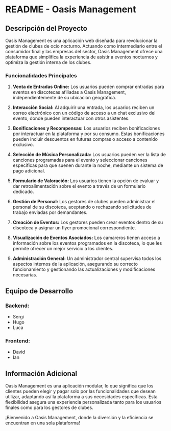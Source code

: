 # README - Oasis Management

## Descripción del Proyecto

Oasis Management es una aplicación web diseñada para revolucionar la gestión de clubes de ocio nocturno. Actuando como intermediario entre el consumidor final y las empresas del sector, Oasis Management ofrece una plataforma que simplifica la experiencia de asistir a eventos nocturnos y optimiza la gestión interna de los clubes.

### Funcionalidades Principales

1. **Venta de Entradas Online:** Los usuarios pueden comprar entradas para eventos en discotecas afiliadas a Oasis Management, independientemente de su ubicación geográfica.

2. **Interacción Social:** Al adquirir una entrada, los usuarios reciben un correo electrónico con un código de acceso a un chat exclusivo del evento, donde pueden interactuar con otros asistentes.

3. **Bonificaciones y Recompensas:** Los usuarios reciben bonificaciones por interactuar en la plataforma y por su consumo. Estas bonificaciones pueden incluir descuentos en futuras compras o acceso a contenido exclusivo.

4. **Selección de Música Personalizada:** Los usuarios pueden ver la lista de canciones programadas para el evento y seleccionar canciones específicas para que suenen durante la noche, mediante un sistema de pago adicional.

5. **Formulario de Valoración:** Los usuarios tienen la opción de evaluar y dar retroalimentación sobre el evento a través de un formulario dedicado.

6. **Gestión de Personal:** Los gestores de clubes pueden administrar el personal de su discoteca, aceptando o rechazando solicitudes de trabajo enviadas por demandantes.

7. **Creación de Eventos:** Los gestores pueden crear eventos dentro de su discoteca y asignar un flyer promocional correspondiente.

8. **Visualización de Eventos Asociados:** Los camareros tienen acceso a información sobre los eventos programados en la discoteca, lo que les permite ofrecer un mejor servicio a los clientes.

9. **Administración General:** Un administrador central supervisa todos los aspectos internos de la aplicación, asegurando su correcto funcionamiento y gestionando las actualizaciones y modificaciones necesarias.

## Equipo de Desarrollo

### Backend:
- Sergi
- Hugo
- Luca

### Frontend:
- David
- Ian

## Información Adicional

Oasis Management es una aplicación modular, lo que significa que los clientes pueden elegir y pagar solo por las funcionalidades que desean utilizar, adaptando así la plataforma a sus necesidades específicas. Esta flexibilidad asegura una experiencia personalizada tanto para los usuarios finales como para los gestores de clubes.

¡Bienvenido a Oasis Management, donde la diversión y la eficiencia se encuentran en una sola plataforma!
